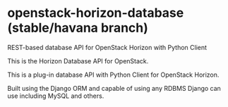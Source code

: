 openstack-horizon-database (stable/havana branch)
==========================

REST-based database API for OpenStack Horizon with Python Client

This is the Horizon Database API for OpenStack.

This is a plug-in database API with Python Client for OpenStack Horizon.

Built using the Django ORM and capable of using any RDBMS Django can use including MySQL and others.

